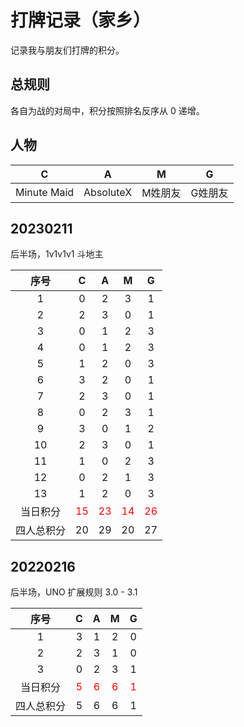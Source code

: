 # 打牌记录（家乡）
记录我与朋友们打牌的积分。
## 总规则
各自为战的对局中，积分按照排名反序从 0 递增。
## 人物
|C|A|M|G|
|:--:|:--:|:--:|:--:|
|Minute Maid|AbsoluteX|M姓朋友|G姓朋友|
## 20230211
后半场，1v1v1v1 斗地主

|序号|C|A|M|G|
|:--:|:--:|:--:|:--:|:--:|
|1|0|2|3|1|
|2|2|3|0|1|
|3|0|1|2|3|
|4|0|1|2|3|
|5|1|2|0|3|
|6|3|2|0|1|
|7|2|3|0|1|
|8|0|2|3|1|
|9|3|0|1|2|
|10|2|3|0|1|
|11|1|0|2|3|
|12|0|2|1|3|
|13|1|2|0|3|
|当日积分|<text style="color:red;">15</text>|<text style="color:red;">23</text>|<text style="color:red;">14</text>|<text style="color:red;">26</text>|
|四人总积分|20|29|20|27|
## 20220216
后半场，UNO 扩展规则 3.0 - 3.1

|序号|C|A|M|G|
|:--:|:--:|:--:|:--:|:--:|
|1|3|1|2|0|
|2|2|3|1|0|
|3|0|2|3|1|
|当日积分|<text style="color:red;">5</text>|<text style="color:red;">6</text>|<text style="color:red;">6</text>|<text style="color:red;">1</text>|
|四人总积分|5|6|6|1|